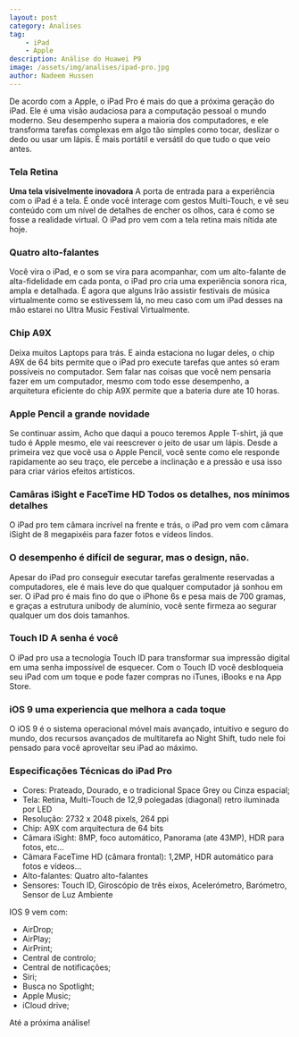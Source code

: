 ```yaml
---
layout: post
category: Analises
tag: 
    - iPad
    - Apple
description: Análise do Huawei P9
image: /assets/img/analises/ipad-pro.jpg
author: Nadeem Hussen   
---
```


De acordo com a Apple, o iPad Pro é mais do que a próxima geração do iPad. 
Ele é uma visão audaciosa para a computação pessoal o mundo moderno. 
Seu desempenho supera a maioria dos computadores, e ele transforma tarefas complexas em algo tão simples como tocar, deslizar o dedo ou usar um lápis. 
É mais portátil e versátil do que tudo o que veio antes.

### Tela Retina
<b>Uma tela visivelmente inovadora</b>
A porta de entrada para a experiência com o iPad é a tela. 
É onde você interage com gestos Multi-Touch, e vê seu conteúdo com um nível de detalhes de encher os olhos, cara é como se fosse a realidade virtual. 
O iPad pro vem com a tela retina mais nítida ate hoje.

### Quatro alto-falantes
Você vira o iPad, e o som se vira para acompanhar, com um alto-falante de alta-fidelidade em cada ponta, o iPad pro cria uma experiência sonora rica, ampla e detalhada. 
É agora que alguns Irão assistir festivais de música virtualmente como se estivessem lá, no meu caso com um iPad desses na mão estarei no Ultra Music Festival Virtualmente.

### Chip A9X
Deixa muitos Laptops para trás. 
E ainda estaciona no lugar deles, o chip A9X de 64 bits permite que o iPad pro execute tarefas que antes só eram possíveis no computador. 
Sem falar nas coisas que você nem pensaria fazer em um computador, mesmo com todo esse desempenho, a arquitetura eficiente do chip A9X permite que a bateria dure ate 10 horas.

### Apple Pencil a grande novidade
Se continuar assim, Acho que daqui a pouco teremos Apple T-shirt, já que tudo é Apple mesmo, ele vai reescrever o jeito de usar um lápis.
Desde a primeira vez que você usa o Apple Pencil, você sente como ele responde rapidamente ao seu traço, ele percebe a inclinação e a pressão e usa isso para criar vários efeitos artísticos.

### Camâras iSight e FaceTime HD Todos os detalhes, nos mínimos detalhes
O iPad pro tem câmara incrível na frente e trás, o iPad pro vem com câmara iSight de 8 megapixéis para fazer fotos e vídeos lindos. 

### O desempenho é difícil de segurar, mas o design, não.
Apesar do iPad pro conseguir executar tarefas geralmente reservadas a computadores, ele é mais leve do que qualquer computador já sonhou em ser. 
O iPad pro é mais fino do que o iPhone 6s e pesa mais de 700 gramas, e graças a estrutura unibody de alumínio, você sente firmeza ao segurar qualquer um dos dois tamanhos.

### Touch ID A senha é você
O iPad pro usa a tecnologia Touch ID para transformar sua impressão digital em uma senha impossível de esquecer. 
Com o Touch ID você desbloqueia seu iPad com um toque e pode fazer compras no iTunes, iBooks e na App Store.

### iOS 9 uma experiencia que melhora a cada toque
O iOS 9 é o sistema operacional móvel mais avançado, intuitivo e seguro do mundo, dos recursos avançados de multitarefa ao Night Shift, tudo nele foi pensado para você aproveitar seu iPad ao máximo.

### Especificações Técnicas do iPad Pro

- Cores: Prateado, Dourado, e o tradicional Space Grey ou Cinza espacial;
- Tela: Retina, Multi-Touch de 12,9 polegadas (diagonal) retro iluminada por LED
- Resolução: 2732 x 2048 pixels, 264 ppi
- Chip: A9X com arquitectura de 64 bits
- Câmara iSight:  8MP, foco automático, Panorama (ate 43MP), HDR para fotos, etc…
- Câmara FaceTime HD (câmara frontal): 1,2MP, HDR automático para fotos e vídeos…
- Alto-falantes:  Quatro alto-falantes
- Sensores: Touch ID, Giroscópio de três eixos, Acelerómetro, Barómetro, Sensor de Luz Ambiente 

IOS 9 vem com:

- AirDrop;
- AirPlay;
- AirPrint;
- Central de controlo;
- Central de notificações;
- Siri;
- Busca no Spotlight;
- Apple Music;
- iCloud drive;

Até a próxima análise!